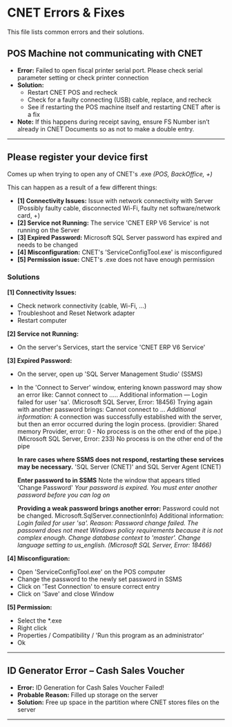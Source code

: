 # CNET Errors & Fixes

This file lists common errors and their solutions.

## POS Machine not communicating with CNET

- **Error:** Failed to open fiscal printer serial port. Please check serial parameter setting or check printer connection
- **Solution:**
  - Restart CNET POS and recheck
  - Check for a faulty connecting (USB) cable, replace, and recheck
  - See if restarting the POS machine itself and restarting CNET after is a fix
- **Note:** If this happens during receipt saving, ensure FS Number isn’t already in CNET Documents so as not to make a double entry.

---

## Please register your device first

Comes up when trying to open any of CNET's .exe _(POS, BackOffice, +)_

This can happen as a result of a few different things:

- **[1] Connectivity Issues:** Issue with network connectivity with Server (Possibly faulty cable, disconnected Wi-Fi, faulty net software/network card, +)
- **[2] Service not Running:** The service 'CNET ERP V6 Service' is not running on the Server
- **[3] Expired Password:** Microsoft SQL Server password has expired and needs to be changed
- **[4] Misconfiguration:** CNET's 'ServiceConfigTool.exe' is misconfigured
- **[5] Permission issue:** CNET's .exe does not have enough permission

### Solutions

**[1] Connectivity Issues:**

- Check network connectivity (cable, Wi-Fi, ...)
- Troubleshoot and Reset Network adapter
- Restart computer

**[2] Service not Running:**

- On the server's Services, start the service 'CNET ERP V6 Service'

**[3] Expired Password:**

- On the server, open up 'SQL Server Management Studio' (SSMS)
- In the 'Connect to Server' window, entering known password may show an error like:
  Cannot connect to ..... Additional information — Login failed for user 'sa'. (Microsoft SQL Server, Error: 18456)
  Trying again with another password brings:
  Cannot connect to ...
  _Additional information:_
  A connection was successfully established with the server, but then an error occurred during the login process. (providier: Shared memory Provider, error: 0 - No process is on the other end of the pipe.) (Microsoft SQL Server, Error: 233)
  No process is on the other end of the pipe

  **In rare cases where SSMS does not respond, restarting these services may be necessary.**
  'SQL Server (CNET)' and SQL Server Agent (CNET)

  **Enter password to in SSMS**
  Note the window that appears titled 'Change Password'
  _Your password is expired. You must enter another password before you can log on_

  **Providing a weak password brings another error:**
  Password could not be changed. Microsoft.SqlServer.connectionInfo)
  Additional information:
  _Login failed for user 'sa'. Reason: Password change failed. The passowrd does not meet Windows policy requirements because it is not complex enough.
  Change database context to 'master'.
  Change language setting to us_english. (Microsoft SQL Server, Error: 18466)_

**[4] Misconfiguration:**

- Open 'ServiceConfigTool.exe' on the POS computer
- Change the password to the newly set password in SSMS
- Click on 'Test Connection' to ensure correct entry
- Click on 'Save' and close Window

**[5] Permission:**

- Select the \*.exe
- Right click
- Properties / Compatibility / 'Run this program as an administrator'
- Ok

---

## ID Generator Error – Cash Sales Voucher

- **Error:** ID Generation for Cash Sales Voucher Failed!
- **Probable Reason:** Filled up storage on the server
- **Solution:** Free up space in the partition where CNET stores files on the server

---
